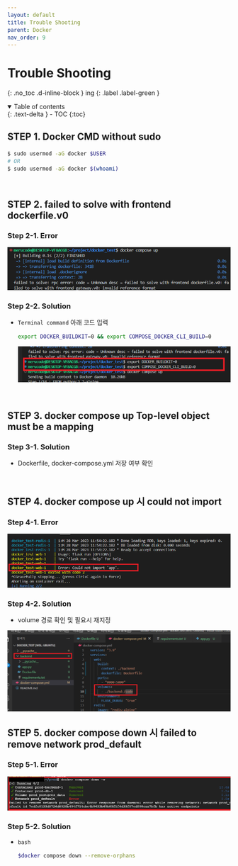 ```yaml
---
layout: default
title: Trouble Shooting
parent: Docker
nav_order: 9
---
```


# Trouble Shooting
{: .no_toc .d-inline-block }
ing
{: .label .label-green }

<details open markdown="block">
  <summary>
    Table of contents
  </summary>
  {: .text-delta }
- TOC
{:toc}
</details>

<!------------------------------------ STEP ------------------------------------>

## STEP 1. Docker CMD without sudo

```bash
$ sudo usermod -aG docker $USER
# OR
$ sudo usermod -aG docker $(whoami)
```



<br>

<!------------------------------------ STEP ------------------------------------>

## STEP 2. failed to solve with frontend dockerfile.v0

### Step 2-1. Error

<img src="./../../images/menu6-sub9-trouble-shooting/Untitled.png" alt="Untitled" style="zoom:80%;" />

### Step 2-2. Solution

* `Terminal command` 아래 코드 입력

  ```bash
  export DOCKER_BUILDKIT=0 && export COMPOSE_DOCKER_CLI_BUILD=0
  ```

  <img src="./../../images/menu6-sub9-trouble-shooting/Untitled-1681827165543-2.png" alt="Untitled" style="zoom:80%;" />



<br>

<!------------------------------------ STEP ------------------------------------>

## STEP 3. docker compose up Top-level object must be a mapping

### Step 3-1. Solution

* Dockerfile, docker-compose.yml 저장 여부 확인



<br>

<!------------------------------------ STEP ------------------------------------>

## STEP 4. docker compose up 시 could not import 

### Step 4-1. Error

<img src="./../../images/menu6-sub9-trouble-shooting/Untitled-1681827305069-4.png" alt="Untitled" style="zoom:80%;" />

### Step 4-2. Solution

* volume 경로 확인 및 필요시 재지정

<img src="./../../images/menu6-sub9-trouble-shooting/Untitled-1681827349039-6.png" alt="Untitled" style="zoom:80%;" />



<br>

<!------------------------------------ STEP ------------------------------------>

## STEP 5. docker compose down 시 failed to remove network prod_default

### Step 5-1. Error

<img src="./../../images/menu6-sub9-trouble-shooting/image-20230419213431487.png" alt="image-20230419213431487" style="zoom:80%;" />

### Step 5-2. Solution

* `bash`

  ```bash
  $docker compose down --remove-orphans
  ```

  
